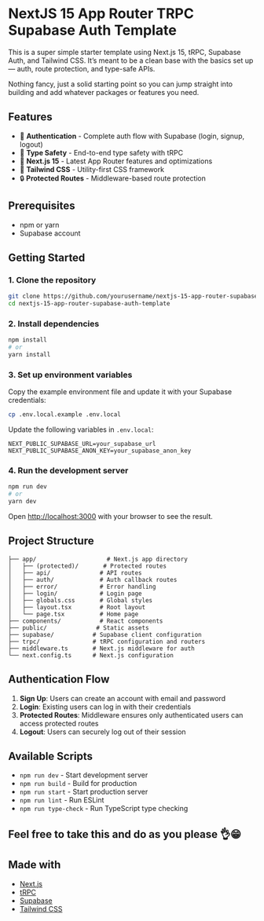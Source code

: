 # NextJS 15 App Router TRPC Supabase Auth Template

This is a super simple starter template using Next.js 15, tRPC, Supabase Auth, and Tailwind CSS. It’s meant to be a clean base with the basics set up — auth, route protection, and type-safe APIs.

Nothing fancy, just a solid starting point so you can jump straight into building and add whatever packages or features you need.

## Features

- 🔐 **Authentication** - Complete auth flow with Supabase (login, signup, logout)
- 🎯 **Type Safety** - End-to-end type safety with tRPC
- 🚀 **Next.js 15** - Latest App Router features and optimizations
- 🎨 **Tailwind CSS** - Utility-first CSS framework
- 🔒 **Protected Routes** - Middleware-based route protection

## Prerequisites

- npm or yarn
- Supabase account

## Getting Started

### 1. Clone the repository

```bash
git clone https://github.com/yourusername/nextjs-15-app-router-supabase-auth-template.git
cd nextjs-15-app-router-supabase-auth-template
```

### 2. Install dependencies

```bash
npm install
# or
yarn install
```

### 3. Set up environment variables

Copy the example environment file and update it with your Supabase credentials:

```bash
cp .env.local.example .env.local
```

Update the following variables in `.env.local`:
```env
NEXT_PUBLIC_SUPABASE_URL=your_supabase_url
NEXT_PUBLIC_SUPABASE_ANON_KEY=your_supabase_anon_key
```

### 4. Run the development server

```bash
npm run dev
# or
yarn dev
```

Open [http://localhost:3000](http://localhost:3000) with your browser to see the result.

## Project Structure

```
├── app/                    # Next.js app directory
│   ├── (protected)/       # Protected routes
│   ├── api/              # API routes
│   ├── auth/             # Auth callback routes
│   ├── error/            # Error handling
│   ├── login/            # Login page
│   ├── globals.css       # Global styles
│   ├── layout.tsx        # Root layout
│   └── page.tsx          # Home page
├── components/           # React components
├── public/              # Static assets
├── supabase/           # Supabase client configuration
├── trpc/               # tRPC configuration and routers
├── middleware.ts       # Next.js middleware for auth
└── next.config.ts      # Next.js configuration
```

## Authentication Flow

1. **Sign Up**: Users can create an account with email and password
2. **Login**: Existing users can log in with their credentials
3. **Protected Routes**: Middleware ensures only authenticated users can access protected routes
4. **Logout**: Users can securely log out of their session

## Available Scripts

- `npm run dev` - Start development server
- `npm run build` - Build for production
- `npm run start` - Start production server
- `npm run lint` - Run ESLint
- `npm run type-check` - Run TypeScript type checking

## Feel free to take this and do as you please 👌😁


## Made with
- [Next.js](https://nextjs.org/)
- [tRPC](https://trpc.io/)
- [Supabase](https://supabase.com/)
- [Tailwind CSS](https://tailwindcss.com/)
